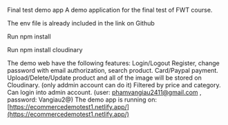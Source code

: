Final test demo app
A demo application for the final test of FWT course.

The env file is already included in the link on Github

Run npm install

Run npm install cloudinary

The demo web have the following features:
Login/Logout
Register, change password with email authorization, search product.
Card/Paypal payment.
Upload/Delete/Update product and all of the image will be stored on Cloudinary. (only addmin account can do it)
Filtered by price and category.
Can login into admin account. (user: phamvangiau2411@gmail.com  , password: Vangiau2@)
The demo app is running on: [https://ecommercedemotest1.netlify.app/](https://ecommercedemotest1.netlify.app/)
